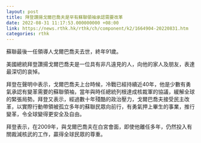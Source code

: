 ```yaml
---
layout: post
title: 拜登讚揚戈爾巴喬夫是罕有蘇聯領袖承認需要改革
date: 2022-08-31 11:17:53.000000000 +08:00
link: https://news.rthk.hk/rthk/ch/component/k2/1664904-20220831.htm
categories: rthk
---
```


蘇聯最後一任領導人戈爾巴喬夫去世，終年91歲。

美國總統拜登讚揚戈爾巴喬夫是一位具有非凡遠見的人，向他的家人及朋友，表達最深切的哀悼。

拜登在聲明中表示，戈爾巴喬夫上台時候，冷戰已經持續近40年，他是少數有勇氣承認有變革需要的蘇聯領袖，當年與時任總統列根達成核裁軍的協議，緩解全球的緊張局勢。拜登又表示，經過數十年殘酷的政治壓力，戈爾巴喬夫接受民主改革，以實際行動帶領被孤立多年的蘇聯民眾向前行，有勇氣押上畢生的事業，推行變革，令全球變得更安全及自由。

拜登表示，在2009年，與戈爾巴喬夫在白宮會面，即使他離任多年，仍然投入有關裁減核武的工作，贏得全球民眾的尊重。

